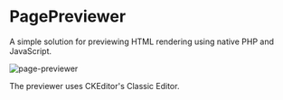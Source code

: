 # PagePreviewer
A simple solution for previewing HTML rendering using native PHP and JavaScript.

![page-previewer](https://user-images.githubusercontent.com/1992651/185633472-24e3c137-e9c8-48c8-ad91-6db600d12a6f.gif)

The previewer uses CKEditor's Classic Editor.
